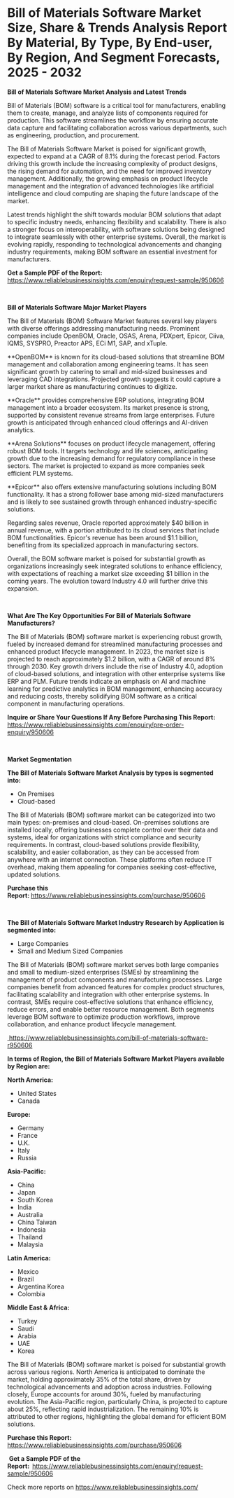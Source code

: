 <p><h1>Bill of Materials Software Market Size, Share & Trends Analysis Report By Material, By Type, By End-user, By Region, And Segment Forecasts, 2025 - 2032</h1></p><p><strong>Bill of Materials Software Market Analysis and Latest Trends</strong></p>
<p><p>Bill of Materials (BOM) software is a critical tool for manufacturers, enabling them to create, manage, and analyze lists of components required for production. This software streamlines the workflow by ensuring accurate data capture and facilitating collaboration across various departments, such as engineering, production, and procurement. </p><p>The Bill of Materials Software Market is poised for significant growth, expected to expand at a CAGR of 8.1% during the forecast period. Factors driving this growth include the increasing complexity of product designs, the rising demand for automation, and the need for improved inventory management. Additionally, the growing emphasis on product lifecycle management and the integration of advanced technologies like artificial intelligence and cloud computing are shaping the future landscape of the market. </p><p>Latest trends highlight the shift towards modular BOM solutions that adapt to specific industry needs, enhancing flexibility and scalability. There is also a stronger focus on interoperability, with software solutions being designed to integrate seamlessly with other enterprise systems. Overall, the market is evolving rapidly, responding to technological advancements and changing industry requirements, making BOM software an essential investment for manufacturers.</p></p>
<p><strong>Get a Sample PDF of the Report:&nbsp;</strong> <a href="https://www.reliablebusinessinsights.com/enquiry/request-sample/950606?utm_campaign=2290&utm_medium=2&utm_source=Github&utm_content=ia&utm_term=06032025&utm_id=bill-of-materials-software">https://www.reliablebusinessinsights.com/enquiry/request-sample/950606</a></p>
<p>&nbsp;</p>
<p><strong>Bill of Materials Software Major Market Players</strong></p>
<p><p>The Bill of Materials (BOM) Software Market features several key players with diverse offerings addressing manufacturing needs. Prominent companies include OpenBOM, Oracle, OSAS, Arena, PDXpert, Epicor, Ciiva, IQMS, SYSPRO, Preactor APS, ECi M1, SAP, and xTuple.</p><p>**OpenBOM** is known for its cloud-based solutions that streamline BOM management and collaboration among engineering teams. It has seen significant growth by catering to small and mid-sized businesses and leveraging CAD integrations. Projected growth suggests it could capture a larger market share as manufacturing continues to digitize.</p><p>**Oracle** provides comprehensive ERP solutions, integrating BOM management into a broader ecosystem. Its market presence is strong, supported by consistent revenue streams from large enterprises. Future growth is anticipated through enhanced cloud offerings and AI-driven analytics.</p><p>**Arena Solutions** focuses on product lifecycle management, offering robust BOM tools. It targets technology and life sciences, anticipating growth due to the increasing demand for regulatory compliance in these sectors. The market is projected to expand as more companies seek efficient PLM systems.</p><p>**Epicor** also offers extensive manufacturing solutions including BOM functionality. It has a strong follower base among mid-sized manufacturers and is likely to see sustained growth through enhanced industry-specific solutions.</p><p>Regarding sales revenue, Oracle reported approximately $40 billion in annual revenue, with a portion attributed to its cloud services that include BOM functionalities. Epicor's revenue has been around $1.1 billion, benefiting from its specialized approach in manufacturing sectors.</p><p>Overall, the BOM software market is poised for substantial growth as organizations increasingly seek integrated solutions to enhance efficiency, with expectations of reaching a market size exceeding $1 billion in the coming years. The evolution toward Industry 4.0 will further drive this expansion.</p></p>
<p>&nbsp;</p>
<p><strong>What Are The Key Opportunities For Bill of Materials Software Manufacturers?</strong></p>
<p><p>The Bill of Materials (BOM) software market is experiencing robust growth, fueled by increased demand for streamlined manufacturing processes and enhanced product lifecycle management. In 2023, the market size is projected to reach approximately $1.2 billion, with a CAGR of around 8% through 2030. Key growth drivers include the rise of Industry 4.0, adoption of cloud-based solutions, and integration with other enterprise systems like ERP and PLM. Future trends indicate an emphasis on AI and machine learning for predictive analytics in BOM management, enhancing accuracy and reducing costs, thereby solidifying BOM software as a critical component in manufacturing operations.</p></p>
<p><strong>Inquire or Share Your Questions If Any Before Purchasing This Report:</strong> <a href="https://www.reliablebusinessinsights.com/enquiry/pre-order-enquiry/950606?utm_campaign=2290&utm_medium=2&utm_source=Github&utm_content=ia&utm_term=06032025&utm_id=bill-of-materials-software">https://www.reliablebusinessinsights.com/enquiry/pre-order-enquiry/950606</a></p>
<p>&nbsp;</p>
<p><strong>Market Segmentation</strong></p>
<p><strong>The Bill of Materials Software Market Analysis by types is segmented into:</strong></p>
<p><ul><li>On Premises</li><li>Cloud-based</li></ul></p>
<p><p>The Bill of Materials (BOM) software market can be categorized into two main types: on-premises and cloud-based. On-premises solutions are installed locally, offering businesses complete control over their data and systems, ideal for organizations with strict compliance and security requirements. In contrast, cloud-based solutions provide flexibility, scalability, and easier collaboration, as they can be accessed from anywhere with an internet connection. These platforms often reduce IT overhead, making them appealing for companies seeking cost-effective, updated solutions.</p></p>
<p><strong>Purchase this Report:&nbsp;</strong><a href="https://www.reliablebusinessinsights.com/purchase/950606?utm_campaign=2290&utm_medium=2&utm_source=Github&utm_content=ia&utm_term=06032025&utm_id=bill-of-materials-software">https://www.reliablebusinessinsights.com/purchase/950606</a></p>
<p>&nbsp;</p>
<p><strong>The Bill of Materials Software Market Industry Research by Application is segmented into:</strong></p>
<p><ul><li>Large Companies</li><li>Small and Medium Sized Companies</li></ul></p>
<p><p>The Bill of Materials (BOM) software market serves both large companies and small to medium-sized enterprises (SMEs) by streamlining the management of product components and manufacturing processes. Large companies benefit from advanced features for complex product structures, facilitating scalability and integration with other enterprise systems. In contrast, SMEs require cost-effective solutions that enhance efficiency, reduce errors, and enable better resource management. Both segments leverage BOM software to optimize production workflows, improve collaboration, and enhance product lifecycle management.</p></p>
<p><a href="https://www.reliablebusinessinsights.com/bill-of-materials-software-r950606?utm_campaign=2290&utm_medium=2&utm_source=Github&utm_content=ia&utm_term=06032025&utm_id=bill-of-materials-software">&nbsp;https://www.reliablebusinessinsights.com/bill-of-materials-software-r950606</a></p>
<p><strong>In terms of Region, the Bill of Materials Software Market Players available by Region are:</strong></p>
<p>
    <p> <strong> North America: </strong>
        <ul>
            <li>United States</li>
            <li>Canada</li>
        </ul>
        </p> 
    <p> <strong> Europe: </strong>
        <ul>
            <li>Germany</li>
            <li>France</li>
            <li>U.K.</li>
            <li>Italy</li>
            <li>Russia</li>
        </ul>
        </p> 
    <p> <strong> Asia-Pacific: </strong>
        <ul>
            <li>China</li>
            <li>Japan</li>
            <li>South Korea</li>
            <li>India</li>
            <li>Australia</li>
            <li>China Taiwan</li>
            <li>Indonesia</li>
            <li>Thailand</li>
            <li>Malaysia</li>
        </ul>
        </p> 
    <p> <strong> Latin America: </strong>
        <ul>
            <li>Mexico</li>
            <li>Brazil</li>
            <li>Argentina Korea</li>
            <li>Colombia</li>
        </ul>
        </p> 
    <p> <strong> Middle East & Africa: </strong>
        <ul>
            <li>Turkey</li>
            <li>Saudi</li>
            <li>Arabia</li>
            <li>UAE</li>
            <li>Korea</li>
        </ul>
    </p>
    </p>
<p><p>The Bill of Materials (BOM) software market is poised for substantial growth across various regions. North America is anticipated to dominate the market, holding approximately 35% of the total share, driven by technological advancements and adoption across industries. Following closely, Europe accounts for around 30%, fueled by manufacturing evolution. The Asia-Pacific region, particularly China, is projected to capture about 25%, reflecting rapid industrialization. The remaining 10% is attributed to other regions, highlighting the global demand for efficient BOM solutions.</p></p>
<p><strong>Purchase this Report: </strong><a href="https://www.reliablebusinessinsights.com/purchase/950606?utm_campaign=2290&utm_medium=2&utm_source=Github&utm_content=ia&utm_term=06032025&utm_id=bill-of-materials-software">https://www.reliablebusinessinsights.com/purchase/950606</a></p>
<p>&nbsp;<strong>Get a Sample PDF of the Report:&nbsp;&nbsp;</strong><a href="https://www.reliablebusinessinsights.com/enquiry/request-sample/950606?utm_campaign=2290&utm_medium=2&utm_source=Github&utm_content=ia&utm_term=06032025&utm_id=bill-of-materials-software">https://www.reliablebusinessinsights.com/enquiry/request-sample/950606</a></p>
<p><strong></strong></p>
<p>Check more reports on <a href="https://www.reliablebusinessinsights.com/?utm_campaign=2290&utm_medium=2&utm_source=Github&utm_content=ia&utm_term=06032025&utm_id=bill-of-materials-software">https://www.reliablebusinessinsights.com/</a></p>